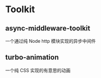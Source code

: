 # Toolkit
## async-middleware-toolkit
一个通过纯 Node http 模块实现的异步中间件

## turbo-animation
一个纯 CSS 实现的有意思的动画
